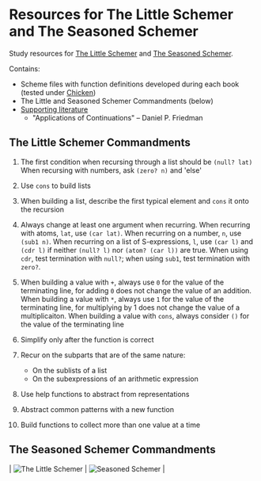 # Resources for The Little Schemer and The Seasoned Schemer

Study resources for [The Little Schemer](http://mitpress.mit.edu/books/little-schemer) and [The Seasoned Schemer](https://mitpress.mit.edu/books/seasoned-schemer).

Contains:
* Scheme files with function definitions developed during each book (tested under [Chicken](http://www.call-cc.org/))
* The Little and Seasoned Schemer Commandments (below)
* [Supporting literature](/literature/)
  * "Applications of Continuations" – Daniel P. Friedman

## The Little Schemer Commandments

1. The first condition when recursing through a list should be `(null? lat)`
   When recursing with numbers, ask `(zero? n)` and 'else'

2. Use `cons` to build lists

3. When building a list, describe the first typical element and `cons` it onto the recursion

4. Always change at least one argument when recurring.
   When recurring with atoms, `lat`, use `(car lat)`.  When recurring on a
number, `n`, use `(sub1 n)`.  When recurring on a list of S-expressions, `l`,
use `(car l)` and `(cdr l)` if neither `(null? l)` nor `(atom? (car l))`
are true.  When using `cdr`, test termination with `null?`; when using `sub1`, test
termination with `zero?`.
	
5. When building a value with `+`, always use `0` for the value of the terminating
   line, for adding `0` does not change the value of an addition.
   When building a value with `*`, always use `1` for the value of the terminating
   line, for multiplying by 1 does not change the value of a multiplicaiton.
   When building a value with `cons`, always consider `()` for the value of the
   terminating line

6. Simplify only after the function is correct

7. Recur on the subparts that are of the same nature:
   * On the sublists of a list
   * On the subexpressions of an arithmetic expression

8. Use help functions to abstract from representations

9. Abstract common patterns with a new function

10. Build functions to collect more than one value at a time

## The Seasoned Schemer Commandments
| ![The Little Schemer](http://lambda.jstolarek.com/wp-content/uploads/2013/01/The_Little_Schemer.jpg) | ![Seasoned Schemer](http://ecx.images-amazon.com/images/I/51GLbRPvKWL._SX258_BO1,204,203,200_.jpg) |
